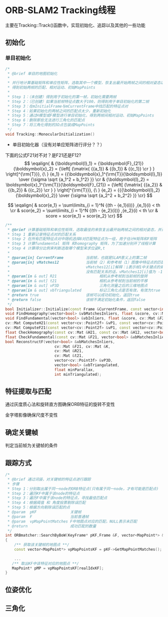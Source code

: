 # ORB-SLAM2 Tracking线程

主要在Tracking::Track()函数中，实现初始化、追踪以及其他的一些功能

## 初始化

### 单目初始化

```C++
/*
 * @brief 单目的地图初始化
 *
 * 并行地计算基础矩阵和单应性矩阵，选取其中一个模型，恢复出最开始两帧之间的相对姿态以及点云
 * 得到初始两帧的匹配、相对运动、初始MapPoints
 * 
 * Step 1：（未创建）得到用于初始化的第一帧，初始化需要两帧
 * Step 2：（已创建）如果当前帧特征点数大于100，则得到用于单目初始化的第二帧
 * Step 3：在mInitialFrame与mCurrentFrame中找匹配的特征点对
 * Step 4：如果初始化的两帧之间的匹配点太少，重新初始化
 * Step 5：通过H模型或F模型进行单目初始化，得到两帧间相对运动、初始MapPoints
 * Step 6：删除那些无法进行三角化的匹配点
 * Step 7：将三角化得到的3D点包装成MapPoints
 */
void Tracking::MonocularInitialization()

```



- 单目初始化器（没有对单应矩阵进行评分？？）

下面的公式F21对不对？是F21还是F12?
$$
\eqalign{
  & {\boldsymbol{l}_1} = {\boldsymbol{F}_{21}}{\boldsymbol{x}_2} = {\left[ {\matrix{
   {{a_1}} & {{b_1}} & {{c_1}}  \cr 
 } } \right]^{\rm{T}}}, {\ }
 {e_1} = {{\boldsymbol{x}_1^{\rm{T}}{\boldsymbol{l}_1}} \over {\sigma \sqrt {a_1^2 + b_1^2} }}  \cr 
  & {\boldsymbol{l}_2} = \boldsymbol{x}_1^{\rm{T}}{\boldsymbol{F}_{21}} = {\left[ {\matrix{
   {{a_2}} & {{b_2}} & {{c_2}}  \cr 
 } } \right]^{\rm{T}}}, {\ }
 {e_2} = {{{\boldsymbol{l}_2}{\boldsymbol{x}_2}} \over {\sigma \sqrt {a_2^2 + b_2^2} }} \cr}
$$

$$
\eqalign{
  & scor{e_1} = \sum\limits_{i = 1}^N {(th - {e_1}(i))} ,{e_1}(i) < th  \cr 
  & scor{e_2} = \sum\limits_{i = 1}^N {(th - {e_2}(i))} ,{e_2}(i) < th  \cr 
  & score = scor{e_1} + scor{e_2} \cr}
$$



```C++
/**
 * @brief 计算基础矩阵和单应性矩阵，选取最佳的来恢复出最开始两帧之间的相对姿态，并进行三角化得到初始地图点
 * Step 1 重新记录特征点对的匹配关系
 * Step 2 在所有匹配特征点对中随机选择8对匹配特征点为一组，用于估计H矩阵和F矩阵
 * Step 3 计算fundamental 矩阵 和homography 矩阵，为了加速分别开了线程计算 
 * Step 4 计算得分比例来判断选取哪个模型来求位姿R,t
 * 
 * @param[in] CurrentFrame          当前帧，也就是SLAM意义上的第二帧
 * @param[in] vMatches12            当前帧（2）和参考帧（1）图像中特征点的匹配关系
 *                                  vMatches12[i]解释：i表示帧1中关键点的索引值，vMatches12[i]的值为帧2的关键点索引值
 *                                  没有匹配关系的话，vMatches12[i]值为 -1
 * @param[in & out] R21                   相机从参考帧到当前帧的旋转
 * @param[in & out] t21                   相机从参考帧到当前帧的平移
 * @param[in & out] vP3D                  三角化测量之后的三维地图点
 * @param[in & out] vbTriangulated        标记三角化点是否有效，有效为true
 * @return true                     该帧可以成功初始化，返回true
 * @return false                    该帧不满足初始化条件，返回false
 */
bool Initializer::Initialize(const Frame &CurrentFrame, const vector<int> &vMatches12, cv::Mat &R21, cv::Mat &t21, vector<cv::Point3f> &vP3D, vector<bool> &vbTriangulated)；
void FindHomography(vector<bool> &vbMatchesInliers, float &score, cv::Mat &H21);
void FindFundamental(vector<bool> &vbInliers, float &score, cv::Mat &F21);
cv::Mat ComputeH21(const vector<cv::Point2f> &vP1, const vector<cv::Point2f> &vP2);
cv::Mat ComputeF21(const vector<cv::Point2f> &vP1, const vector<cv::Point2f> &vP2);
float CheckHomography(const cv::Mat &H21, const cv::Mat &H12, vector<bool> &vbMatchesInliers, float sigma);
float CheckFundamental(const cv::Mat &F21, vector<bool> &vbMatchesInliers, float sigma);
bool ReconstructF(vector<bool> &vbMatchesInliers,
                      cv::Mat &F21, cv::Mat &K,
                      cv::Mat &R21,
                      cv::Mat &t21,
                      vector<cv::Point3f> &vP3D,
                      vector<bool> &vbTriangulated,
                      float minParallax,
                      int minTriangulated);
```



## 特征提取与匹配

通过灰度质心法和旋转直方图确保ORB特征的旋转不变性

金字塔影像确保尺度不变性

## 确定关键帧

判定当前帧为关键帧的条件

## 跟踪方式

```C++
/*
 * @brief 通过词袋，对关键帧的特征点进行跟踪
 * 步骤
 * Step 1：分别取出属于同一node的ORB特征点(只有属于同一node，才有可能是匹配点)
 * Step 2：遍历KF中属于该node的特征点
 * Step 3：遍历F中属于该node的特征点，寻找最佳匹配点
 * Step 4：根据阈值 和 角度投票剔除误匹配
 * Step 5：根据方向剔除误匹配的点
 * @param  pKF               关键帧
 * @param  F                 当前普通帧
 * @param  vpMapPointMatches F中地图点对应的匹配，NULL表示未匹配
 * @return                   成功匹配的数量
 */
int ORBmatcher::SearchByBoW(KeyFrame* pKF,Frame &F, vector<MapPoint*> &vpMapPointMatches)
{
    /** 获取该关键帧的地图点 **/
    const vector<MapPoint*> vpMapPointsKF = pKF->GetMapPointMatches();
    
    ...
   /** 取出KF中该特征对应的地图点 **/
   MapPoint* pMP = vpMapPointsKF[realIdxKF]; 
}
```



## 位姿优化



## 三角化